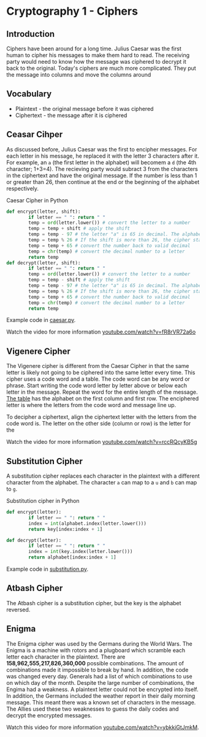 # Cryptography 1 - Ciphers
## Introduction
Ciphers have been around for a long time. Julius Caesar was the first human to cipher his messages to make them hard to read. The receiving party would need to know how the message was ciphered to decrypt it back to the original. Today's ciphers are much more complicated. They put the message into columns and move the columns around 

## Vocabulary

- Plaintext - the original message before it was ciphered
- Ciphertext - the message after it is ciphered
## Ceasar Cihper
As discussed before, Julius Caesar was the first to encipher messages. For each letter in his message, he replaced it with the letter 3 characters after it. For example, an `a` (the first letter in the alphabet) will becomem a `d` (the 4th character; 1+3=4). The recieving party would subract 3 from the characters in the ciphertext and have the original message. If the number is less than 1 or greater than 26, then continue at the end or the beginning of the alphabet respectively. 

Caesar Cipher in Python
```python
def encrypt(letter, shift):
        if letter == " ": return " "
        temp = ord(letter.lower()) # convert the letter to a number
        temp = temp + shift # apply the shift
        temp = temp - 97 # the letter "a" is 65 in decimal. The alphabet begins at 1. Therefore need to convert.
        temp = temp % 26 # If the shift is more than 26, the cipher starts at the beginning of the alphabet. 
        temp = temp + 65 # convert the number back to valid decimal
        temp = chr(temp) # convert the decimal number to a letter
        return temp
def decrypt(letter, shift):
        if letter == " ": return " "
        temp = ord(letter.lower()) # convert the letter to a number
        temp = temp - shift # apply the shift
        temp = temp - 97 # the letter "a" is 65 in decimal. The alphabet begins at 1. Therefore need to convert.
        temp = temp % 26 # If the shift is more than 26, the cipher starts at the beginning of the alphabet. 
        temp = temp + 65 # convert the number back to valid decimal
        temp = chr(temp) # convert the decimal number to a letter
        return temp
```
Example code in [caesar.py](caesar.py).

Watch the video for more information [youtube.com/watch?v=fR8rVR72a6o](https://www.youtube.com/watch?v=fR8rVR72a6o)
## Vigenere Cipher
The Vigenere cipher is different from the Caesar Cipher in that the same letter is likely not going to be ciphered into the same letter every time. This cipher uses a code word and a table. The code word can be any word or phrase. Start writing the code word letter by letter above or below each letter in the message. Repeat the word for the entire length of the message. [The table](vigenere.jpg) has the alphabet on the first column and first row. The enciphered letter is where the letters from the code word and message line up. 

To decipher a ciphertext, align the ciphertext letter with the letters from the code word is. The letter on the other side (column or row) is the letter for the 

Watch the video for more information [youtube.com/watch?v=rccRQcyKB5g](https://www.youtube.com/watch?v=rccRQcyKB5g)
## Substitution Cipher
A substitution cipher replaces each character in the plaintext with a different character from the alphabet. The character `a` can map to a `u` and `b` can map to `g`. 

Substitution cipher in Python
```python
def encrypt(letter):
        if letter == " ": return " "
        index = int(alphabet.index(letter.lower()))
        return key[index:index + 1]

def decrypt(letter):
        if letter == " ": return " "
        index = int(key.index(letter.lower()))
        return alphabet[index:index + 1]
```
Example code in [substitution.py](substitution.py).
## Atbash Cipher

The Atbash cipher is a substitution cipher, but the key is the alphabet reversed.
## Enigma
The Enigma cipher was used by the Germans during the World Wars. The Enigma is a machine with rotors and a plugboard which scramble each letter each character in the plaintext. There are **158,962,555,217,826,360,000** possible combinations. The amount of combinations made it impossible to break by hand. In addition, the code was changed every day. Generals had a list of which combinations to use on which day of the month.
Despite the large number of combinations, the Engima had a weakness. A plaintext letter could not be encrypted into itself. In addition, the Germans included the weather report in their daily morning message. This meant there was a known set of characters in the message. The Allies used these two weaknesses to guess the daily codes and decrypt the encrypted messages.

Watch this video for more information [youtube.com/watch?v=ybkkiGtJmkM](https://www.youtube.com/watch?v=ybkkiGtJmkM).